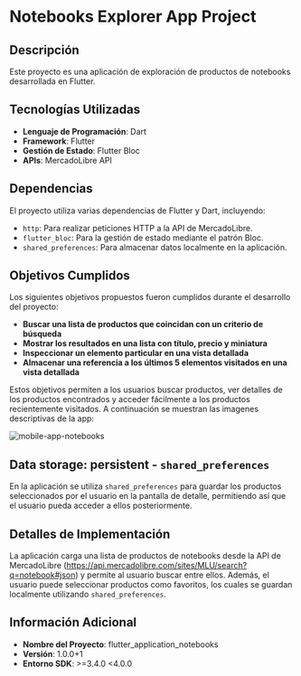 # Notebooks Explorer App Project

## Descripción
Este proyecto es una aplicación de exploración de productos de notebooks desarrollada en Flutter.

## Tecnologías Utilizadas
- **Lenguaje de Programación**: Dart
- **Framework**: Flutter
- **Gestión de Estado**: Flutter Bloc
- **APIs**: MercadoLibre API

## Dependencias
El proyecto utiliza varias dependencias de Flutter y Dart, incluyendo:
- `http`: Para realizar peticiones HTTP a la API de MercadoLibre.
- `flutter_bloc`: Para la gestión de estado mediante el patrón Bloc.
- `shared_preferences`: Para almacenar datos localmente en la aplicación.

## Objetivos Cumplidos
Los siguientes objetivos propuestos fueron cumplidos durante el desarrollo del proyecto:

- **Buscar una lista de productos que coincidan con un criterio de búsqueda**
- **Mostrar los resultados en una lista con título, precio y miniatura**
- **Inspeccionar un elemento particular en una vista detallada**
- **Almacenar una referencia a los últimos 5 elementos visitados en una vista detallada**

Estos objetivos permiten a los usuarios buscar productos, ver detalles de los productos encontrados y acceder fácilmente a los productos recientemente visitados.
A continuación se muestran las imagenes descriptivas de la app:

![mobile-app-notebooks](https://github.com/pablex72/flutter-notebook-explorer-app/assets/118881130/eba6f04d-b0fa-4342-ac2e-f592e118dfb4)

## Data storage: persistent - `shared_preferences`
En la aplicación se utiliza `shared_preferences` para guardar los productos seleccionados por el usuario en la pantalla de detalle, permitiendo así que el usuario pueda acceder a ellos posteriormente.

## Detalles de Implementación
La aplicación carga una lista de productos de notebooks desde la API de MercadoLibre (https://api.mercadolibre.com/sites/MLU/search?q=notebook#json) y permite al usuario buscar entre ellos. Además, el usuario puede seleccionar productos como favoritos, los cuales se guardan localmente utilizando `shared_preferences`.

## Información Adicional
- **Nombre del Proyecto**: flutter_application_notebooks
- **Versión**: 1.0.0+1
- **Entorno SDK**: >=3.4.0 <4.0.0
